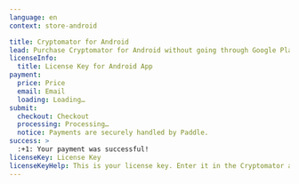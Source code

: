 ```yaml
---
language: en
context: store-android

title: Cryptomator for Android
lead: Purchase Cryptomator for Android without going through Google Play.
licenseInfo:
  title: License Key for Android App
payment:
  price: Price
  email: Email
  loading: Loading…
submit:
  checkout: Checkout
  processing: Processing…
  notice: Payments are securely handled by Paddle.
success: >
  :+1: Your payment was successful!
licenseKey: License Key
licenseKeyHelp: This is your license key. Enter it in the Cryptomator app. The license key has also been sent to your email address.
---
```

